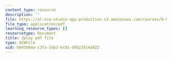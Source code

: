 ```yaml
---
content_type: resource
description: ''
file: https://ol-ocw-studio-app-production.s3.amazonaws.com/courses/9-00sc-introduction-to-psychology-fall-2011/b045b84ac3fa2da36c81d9523514a922_bihrpOS0qtY.pdf
file_type: application/pdf
learning_resource_types: []
resourcetype: Document
title: 3play pdf file
type: OCWFile
uid: b045b84a-c3fa-2da3-6c81-d9523514a922
---
```

